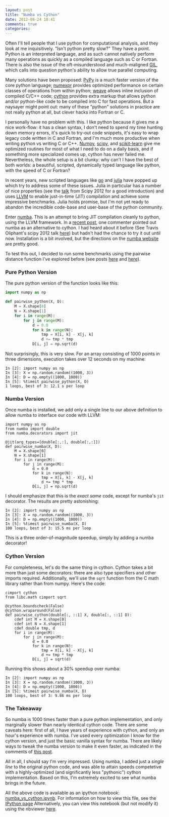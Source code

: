 ```yaml
---
layout: post
title: "Numba vs Cython"
date: 2012-08-24 10:41
comments: true
categories: 
---
```

Often I'll tell people that I use python for computational analysis, and they
look at me inquisitively.  "Isn't python pretty slow?"  They have a point.
Python is an interpreted language, and as such cannot natively perform
many operations as quickly as a compiled language such as C or Fortran.
There is also the issue of the oft-misunderstood and much-maligned
[GIL](http://wiki.python.org/moin/GlobalInterpreterLock),
which calls into question python's ability to allow true parallel computing.

Many solutions have been proposed: [PyPy](http://pypy.org/) is a much faster
version of the core python language; 
[numexpr](http://code.google.com/p/numexpr/) provides optimized performance
on certain classes of operations from within python;
[weave](http://www.scipy.org/Weave/) allows inline inclusion of compiled
C/C++ code;
[cython](http://www.cython.org/) provides extra markup that allows python
and/or python-like code to be compiled into C for fast operations.  But
a naysayer might point out: many of these "python" solutions in practice
are not really python at all, but clever hacks into Fortran or C.

<!-- more -->

I personally have no problem with this. I like python because it gives me a nice
work-flow: it has a clean syntax, I don't need to spend my time hunting down
memory errors, it's quick to try-out code snippets, it's easy to wrap legacy
code written in C and Fortran, and I'm much more productive when writing
python vs writing C or C++.  [Numpy](http://numpy.scipy.org),
[scipy](http://www.scipy.org), and [scikit-learn](http://www.scikit-learn.org)
give me optimized routines for most of what I need to do on a daily basis,
and if something more specialized comes up, cython has never failed me.
Nevertheless, the whole setup is a bit clunky:
why can't I have the best of both worlds: a beautiful, scripted, dynamically
typed language like python, with the speed of C or Fortran?

In recent years, new scripted languages like [go](http://golang.org/) and
[julia](http://julialang.org/) have popped up which try to address some of
these issues.  Julia in particular has a number of nice properties (see the
[talk](http://www.youtube.com/watch?v=VCp1jUgVRgE) from Scipy 2012 for a
good introduction) and uses [LLVM](http://llvm.org) to enable just-in-time
(JIT) compilation and achieve some impressive benchmarks.  Julia holds promise,
but I'm not yet ready to abandon the incredible code-base and user-base
of the python community.

Enter [numba](http://numba.pydata.org/).  This is an attempt to bring JIT
compilation cleanly to python, using the LLVM framework.  In a
[recent post](/blog/2012/08/08/memoryview-benchmarks/), one commenter pointed
out numba as an alternative to cython.  I had heard about it before (See
Travis Oliphant's scipy 2012 talk
[here](http://www.youtube.com/watch?v=WYi1cymszqY)) but hadn't had the chance
to try it out until now. Installation is a bit involved, but the directions
on the [numba website](http://numba.pydata.org/) are pretty good.

To test this out, I decided to run some benchmarks using the
pairwise distance function I've explored before (see posts
[here](/blog/2012/08/08/memoryview-benchmarks/)
and [here](/blog/2012/08/16/memoryview-benchmarks-2/)).

### Pure Python Version ###
The pure python version of the function looks like this:
``` python
import numpy as np

def pairwise_python(X, D):
    M = X.shape[0]
    N = X.shape[1]
    for i in range(M):
        for j in range(M):
            d = 0.0
            for k in range(N):
                tmp = X[i, k] - X[j, k]
                d += tmp * tmp
            D[i, j] = np.sqrt(d)
```
Not surprisingly, this is very slow.  For an array consisting of 1000 points
in three dimensions, execution takes over 12 seconds on my machine:
```
In [2]: import numpy as np
In [3]: X = np.random.random((1000, 3))
In [4]: D = np.empty((1000, 1000))
In [5]: %timeit pairwise_python(X, D)
1 loops, best of 3: 12.1 s per loop
```

### Numba Version ###
Once numba is installed, we add only a single line to our above definition
to allow numba to interface our code with LLVM:
```
import numpy as np
from numba import double
from numba.decorators import jit

@jit(arg_types=[double[:,:], double[:,:]])
def pairwise_numba(X, D):
    M = X.shape[0]
    N = X.shape[1]
    for i in range(M):
        for j in range(M):
            d = 0.0
            for k in range(N):
                tmp = X[i, k] - X[j, k]
                d += tmp * tmp
            D[i, j] = np.sqrt(d)
```
I should emphasize that this is the *exact same* code, except for numba's
`jit` decorator.  The results are pretty astonishing:
```
In [2]: import numpy as np
In [3]: X = np.random.random((1000, 3))
In [4]: D = np.empty((1000, 1000))
In [5]: %timeit pairwise_numba(X, D)
100 loops, best of 3: 15.5 ms per loop
```
This is a three order-of-magnitude speedup, simply by adding a numba
decorator!

### Cython Version ###
For completeness, let's do the same thing in cython.  Cython
takes a bit more than just some decorators: there are also type specifiers
and other imports required.  Additionally, we'll use the `sqrt` function
from the C math library rather than from numpy.  Here's the code:
``` cython
cimport cython
from libc.math cimport sqrt

@cython.boundscheck(False)
@cython.wraparound(False)
def pairwise_cython(double[:, ::1] X, double[:, ::1] D):
    cdef int M = X.shape[0]
    cdef int N = X.shape[1]
    cdef double tmp, d
    for i in range(M):
        for j in range(M):
            d = 0.0
            for k in range(N):
                tmp = X[i, k] - X[j, k]
                d += tmp * tmp
            D[i, j] = sqrt(d)
```
Running this shows about a 30% speedup over numba:
```
In [2]: import numpy as np
In [3]: X = np.random.random((1000, 3))
In [4]: D = np.empty((1000, 1000))
In [5]: %timeit pairwise_numba(X, D)
100 loops, best of 3: 9.86 ms per loop
```

### The Takeaway ###
So numba is 1000 times faster than a pure python implementation, and only
marginally slower than nearly identical cython code.
There are some caveats here: first of all, I have years of experience with
cython, and only an hour's experience with numba.  I've used every optimization
I know for the cython version, and just the basic vanilla syntax for numba.
There are likely ways to tweak the numba version to make it even faster,
as indicated in the comments of
[this post](/blog/2012/08/08/memoryview-benchmarks/).

All in all, I should say I'm very impressed.  Using numba, I added
just a *single line* to the original python code, and
was able to attain speeds competetive with a highly-optimized (and
significantly less "pythonic")  cython implementation.  Based on this,
I'm extremely excited to see what numba brings in the future.

All the above code is available as an ipython notebook:
[numba_vs_cython.ipynb](/downloads/notebooks/numba_vs_cython.ipynb).
For information on how to view this file, see the
[IPython page](http://ipython.org/ipython-doc/dev/interactive/htmlnotebook.html)
Alternatively, you can view this notebook (but not modify it) using the
nbviewer [here](http://nbviewer.ipython.org/url/jakevdp.github.com/downloads/notebooks/numba_vs_cython.ipynb).